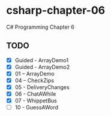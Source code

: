 # csharp-chapter-06
C# Programming Chapter 6

## TODO
- [X] Guided - ArrayDemo1
- [X] Guided - ArrayDemo2
- [X] 01 – ArrayDemo
- [X] 04 – CheckZips
- [X] 05 - DeliveryChanges
- [X] 06 - ChatAWhile
- [X] 07 - WhippetBus
- [ ] 10 - GuessAWord
